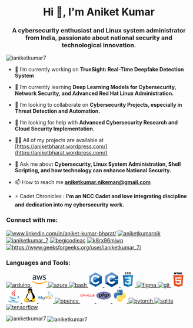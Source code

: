 <h1 align="center">Hi 👋, I'm Aniket Kumar</h1>
<h3 align="center">A cybersecurity enthusiast and Linux system administrator from India, passionate about national security and technological innovation.</h3>

<p align="left"> <img src="https://komarev.com/ghpvc/?username=ianiketkumar7&label=Profile%20views&color=0e75b6&style=flat" alt="ianiketkumar7" /> </p>

- 🔭 I’m currently working on **TrueSight: Real-Time Deepfake Detection System**

- 🌱 I’m currently learning **Deep Learning Models for Cybersecurity, Network Security, and Advanced Red Hat Linux Administration.**

- 👯 I’m looking to collaborate on **Cybersecurity Projects, especially in Threat Detection and Automation.**

- 🤝 I’m looking for help with **Advanced Cybersecurity Research and Cloud Security Implementation.**

- 👨‍💻 All of my projects are available at [https://aniketbharat.wordpress.com/](https://aniketbharat.wordpress.com/)

- 💬 Ask me about **Cybersecurity, Linux System Administration, Shell Scripting, and how technology can enhance National Security.**

- 📫 How to reach me **aniketkumar.nikeman@gmail.com**

- ⚡ Cadet Chronicles : **I'm an NCC Cadet and love integrating discipline and dedication into my cybersecurity work.**

<h3 align="left">Connect with me:</h3>
<p align="left">
<a href="https://linkedin.com/in/www.linkedin.com/in/aniket-kumar-bharat/" target="blank"><img align="center" src="https://raw.githubusercontent.com/rahuldkjain/github-profile-readme-generator/master/src/images/icons/Social/linked-in-alt.svg" alt="www.linkedin.com/in/aniket-kumar-bharat/" height="30" width="40" /></a>
<a href="https://www.codechef.com/users/aniketkumarnik" target="blank"><img align="center" src="https://cdn.jsdelivr.net/npm/simple-icons@3.1.0/icons/codechef.svg" alt="aniketkumarnik" height="30" width="40" /></a>
<a href="https://www.hackerrank.com/ianiketkumar_7" target="blank"><img align="center" src="https://raw.githubusercontent.com/rahuldkjain/github-profile-readme-generator/master/src/images/icons/Social/hackerrank.svg" alt="ianiketkumar_7" height="30" width="40" /></a>
<a href="https://codeforces.com/profile/begicodieac" target="blank"><img align="center" src="https://raw.githubusercontent.com/rahuldkjain/github-profile-readme-generator/master/src/images/icons/Social/codeforces.svg" alt="begicodieac" height="30" width="40" /></a>
<a href="https://www.leetcode.com/k8rx96miwp" target="blank"><img align="center" src="https://raw.githubusercontent.com/rahuldkjain/github-profile-readme-generator/master/src/images/icons/Social/leet-code.svg" alt="k8rx96miwp" height="30" width="40" /></a>
<a href="https://auth.geeksforgeeks.org/user/https://www.geeksforgeeks.org/user/ianiketkumar_7/" target="blank"><img align="center" src="https://raw.githubusercontent.com/rahuldkjain/github-profile-readme-generator/master/src/images/icons/Social/geeks-for-geeks.svg" alt="https://www.geeksforgeeks.org/user/ianiketkumar_7/" height="30" width="40" /></a>
</p>

<h3 align="left">Languages and Tools:</h3>
<p align="left"> <a href="https://www.arduino.cc/" target="_blank" rel="noreferrer"> <img src="https://cdn.worldvectorlogo.com/logos/arduino-1.svg" alt="arduino" width="40" height="40"/> </a> <a href="https://aws.amazon.com" target="_blank" rel="noreferrer"> <img src="https://raw.githubusercontent.com/devicons/devicon/master/icons/amazonwebservices/amazonwebservices-original-wordmark.svg" alt="aws" width="40" height="40"/> </a> <a href="https://azure.microsoft.com/en-in/" target="_blank" rel="noreferrer"> <img src="https://www.vectorlogo.zone/logos/microsoft_azure/microsoft_azure-icon.svg" alt="azure" width="40" height="40"/> </a> <a href="https://www.gnu.org/software/bash/" target="_blank" rel="noreferrer"> <img src="https://www.vectorlogo.zone/logos/gnu_bash/gnu_bash-icon.svg" alt="bash" width="40" height="40"/> </a> <a href="https://www.cprogramming.com/" target="_blank" rel="noreferrer"> <img src="https://raw.githubusercontent.com/devicons/devicon/master/icons/c/c-original.svg" alt="c" width="40" height="40"/> </a> <a href="https://www.w3schools.com/cpp/" target="_blank" rel="noreferrer"> <img src="https://raw.githubusercontent.com/devicons/devicon/master/icons/cplusplus/cplusplus-original.svg" alt="cplusplus" width="40" height="40"/> </a> <a href="https://www.w3schools.com/css/" target="_blank" rel="noreferrer"> <img src="https://raw.githubusercontent.com/devicons/devicon/master/icons/css3/css3-original-wordmark.svg" alt="css3" width="40" height="40"/> </a> <a href="https://www.figma.com/" target="_blank" rel="noreferrer"> <img src="https://www.vectorlogo.zone/logos/figma/figma-icon.svg" alt="figma" width="40" height="40"/> </a> <a href="https://git-scm.com/" target="_blank" rel="noreferrer"> <img src="https://www.vectorlogo.zone/logos/git-scm/git-scm-icon.svg" alt="git" width="40" height="40"/> </a> <a href="https://www.w3.org/html/" target="_blank" rel="noreferrer"> <img src="https://raw.githubusercontent.com/devicons/devicon/master/icons/html5/html5-original-wordmark.svg" alt="html5" width="40" height="40"/> </a> <a href="https://www.java.com" target="_blank" rel="noreferrer"> <img src="https://raw.githubusercontent.com/devicons/devicon/master/icons/java/java-original.svg" alt="java" width="40" height="40"/> </a> <a href="https://www.linux.org/" target="_blank" rel="noreferrer"> <img src="https://raw.githubusercontent.com/devicons/devicon/master/icons/linux/linux-original.svg" alt="linux" width="40" height="40"/> </a> <a href="https://www.mysql.com/" target="_blank" rel="noreferrer"> <img src="https://raw.githubusercontent.com/devicons/devicon/master/icons/mysql/mysql-original-wordmark.svg" alt="mysql" width="40" height="40"/> </a> <a href="https://opencv.org/" target="_blank" rel="noreferrer"> <img src="https://www.vectorlogo.zone/logos/opencv/opencv-icon.svg" alt="opencv" width="40" height="40"/> </a> <a href="https://www.oracle.com/" target="_blank" rel="noreferrer"> <img src="https://raw.githubusercontent.com/devicons/devicon/master/icons/oracle/oracle-original.svg" alt="oracle" width="40" height="40"/> </a> <a href="https://www.php.net" target="_blank" rel="noreferrer"> <img src="https://raw.githubusercontent.com/devicons/devicon/master/icons/php/php-original.svg" alt="php" width="40" height="40"/> </a> <a href="https://www.python.org" target="_blank" rel="noreferrer"> <img src="https://raw.githubusercontent.com/devicons/devicon/master/icons/python/python-original.svg" alt="python" width="40" height="40"/> </a> <a href="https://pytorch.org/" target="_blank" rel="noreferrer"> <img src="https://www.vectorlogo.zone/logos/pytorch/pytorch-icon.svg" alt="pytorch" width="40" height="40"/> </a> <a href="https://www.sqlite.org/" target="_blank" rel="noreferrer"> <img src="https://www.vectorlogo.zone/logos/sqlite/sqlite-icon.svg" alt="sqlite" width="40" height="40"/> </a> <a href="https://www.tensorflow.org" target="_blank" rel="noreferrer"> <img src="https://www.vectorlogo.zone/logos/tensorflow/tensorflow-icon.svg" alt="tensorflow" width="40" height="40"/> </a> </p>

<p><img align="left" src="https://github-readme-stats.vercel.app/api/top-langs?username=ianiketkumar7&show_icons=true&locale=en&layout=compact" alt="ianiketkumar7" /></p>

<p>&nbsp;<img align="center" src="https://github-readme-stats.vercel.app/api?username=ianiketkumar7&show_icons=true&locale=en" alt="ianiketkumar7" /></p>
